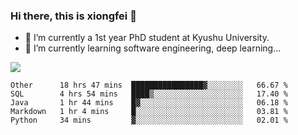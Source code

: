 ### Hi there, this is xiongfei 👋


- 🔭 I’m currently a 1st year PhD student at Kyushu University.
- 🌱 I’m currently learning software engineering, deep learning...

<!--
**Toma62299781/Toma62299781** is a ✨ _special_ ✨ repository because its `README.md` (this file) appears on your GitHub profile.
Here are some ideas to get you started:
-->

![](https://github-readme-stats.vercel.app/api?username=Toma62299781)

<!--START_SECTION:waka-->
```text
Other      18 hrs 47 mins  ████████████████▓░░░░░░░░   66.67 % 
SQL        4 hrs 54 mins   ████▒░░░░░░░░░░░░░░░░░░░░   17.40 % 
Java       1 hr 44 mins    █▓░░░░░░░░░░░░░░░░░░░░░░░   06.18 % 
Markdown   1 hr 4 mins     █░░░░░░░░░░░░░░░░░░░░░░░░   03.81 % 
Python     34 mins         ▓░░░░░░░░░░░░░░░░░░░░░░░░   02.01 % 
```
<!--END_SECTION:waka-->


